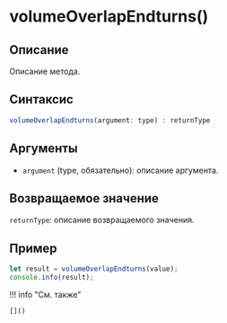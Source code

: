 # volumeOverlapEndturns()

## Описание
Описание метода.

## Синтаксис
```javascript
volumeOverlapEndturns(argument: type) : returnType
```

## Аргументы
- `argument` (type, обязательно): описание аргумента.

## Возвращаемое значение
`returnType`: описание возвращаемого значения.

## Пример
```javascript linenums="1"
let result = volumeOverlapEndturns(value);
console.info(result);
```

!!! info "См. также"

    []()

